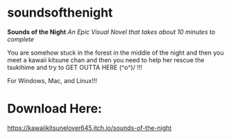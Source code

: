 # soundsofthenight
**Sounds of the Night**
*An Epic Visual Novel that takes about 10 minutes to complete*

You are somehow stuck in the forest in the middle of the night and then you meet a kawaii kitsune chan and then you need to help her rescue the tsukihime and try to GET OUTTA HERE \(^o^)/  !!!

For Windows, Mac, and Linux!!!

# Download Here:

https://kawaiikitsunelover645.itch.io/sounds-of-the-night

